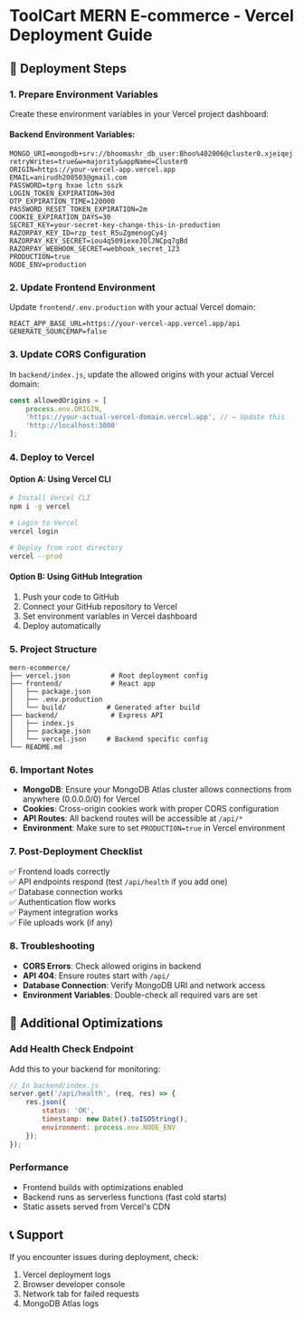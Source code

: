# ToolCart MERN E-commerce - Vercel Deployment Guide

## 🚀 Deployment Steps

### 1. **Prepare Environment Variables**

Create these environment variables in your Vercel project dashboard:

#### Backend Environment Variables:
```
MONGO_URI=mongodb+srv://bhoomashr_db_user:Bhoo%402006@cluster0.xjeiqej.mongodb.net/toolcart?retryWrites=true&w=majority&appName=Cluster0
ORIGIN=https://your-vercel-app.vercel.app
EMAIL=anirudh200503@gmail.com
PASSWORD=tprg hxae lctn sszk
LOGIN_TOKEN_EXPIRATION=30d
OTP_EXPIRATION_TIME=120000
PASSWORD_RESET_TOKEN_EXPIRATION=2m
COOKIE_EXPIRATION_DAYS=30
SECRET_KEY=your-secret-key-change-this-in-production
RAZORPAY_KEY_ID=rzp_test_R5uZgmenogCy4j
RAZORPAY_KEY_SECRET=iou4q509iexeJOlJNCpq7gBd
RAZORPAY_WEBHOOK_SECRET=webhook_secret_123
PRODUCTION=true
NODE_ENV=production
```

### 2. **Update Frontend Environment**

Update `frontend/.env.production` with your actual Vercel domain:
```
REACT_APP_BASE_URL=https://your-vercel-app.vercel.app/api
GENERATE_SOURCEMAP=false
```

### 3. **Update CORS Configuration**

In `backend/index.js`, update the allowed origins with your actual Vercel domain:
```javascript
const allowedOrigins = [
    process.env.ORIGIN,
    'https://your-actual-vercel-domain.vercel.app', // ← Update this
    'http://localhost:3000'
];
```

### 4. **Deploy to Vercel**

#### Option A: Using Vercel CLI
```bash
# Install Vercel CLI
npm i -g vercel

# Login to Vercel
vercel login

# Deploy from root directory
vercel --prod
```

#### Option B: Using GitHub Integration
1. Push your code to GitHub
2. Connect your GitHub repository to Vercel
3. Set environment variables in Vercel dashboard
4. Deploy automatically

### 5. **Project Structure**
```
mern-ecommerce/
├── vercel.json          # Root deployment config
├── frontend/            # React app
│   ├── package.json
│   ├── .env.production
│   └── build/          # Generated after build
├── backend/             # Express API
│   ├── index.js
│   ├── package.json
│   └── vercel.json     # Backend specific config
└── README.md
```

### 6. **Important Notes**

- **MongoDB**: Ensure your MongoDB Atlas cluster allows connections from anywhere (0.0.0.0/0) for Vercel
- **Cookies**: Cross-origin cookies work with proper CORS configuration
- **API Routes**: All backend routes will be accessible at `/api/*`
- **Environment**: Make sure to set `PRODUCTION=true` in Vercel environment

### 7. **Post-Deployment Checklist**

✅ Frontend loads correctly  
✅ API endpoints respond (test `/api/health` if you add one)  
✅ Database connection works  
✅ Authentication flow works  
✅ Payment integration works  
✅ File uploads work (if any)  

### 8. **Troubleshooting**

- **CORS Errors**: Check allowed origins in backend
- **API 404**: Ensure routes start with `/api/`
- **Database Connection**: Verify MongoDB URI and network access
- **Environment Variables**: Double-check all required vars are set

## 🔧 Additional Optimizations

### Add Health Check Endpoint
Add this to your backend for monitoring:

```javascript
// In backend/index.js
server.get('/api/health', (req, res) => {
    res.json({ 
        status: 'OK', 
        timestamp: new Date().toISOString(),
        environment: process.env.NODE_ENV 
    });
});
```

### Performance
- Frontend builds with optimizations enabled
- Backend runs as serverless functions (fast cold starts)
- Static assets served from Vercel's CDN

## 📞 Support

If you encounter issues during deployment, check:
1. Vercel deployment logs
2. Browser developer console
3. Network tab for failed requests
4. MongoDB Atlas logs